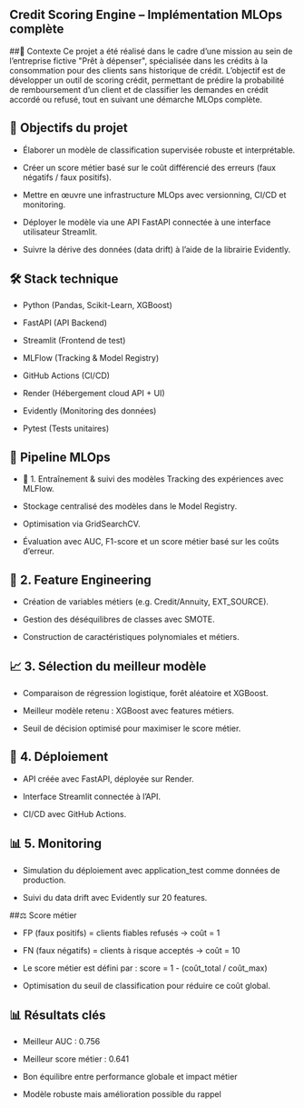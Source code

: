 ## Credit Scoring Engine – Implémentation MLOps complète

##📌 Contexte
Ce projet a été réalisé dans le cadre d’une mission au sein de l’entreprise fictive "Prêt à dépenser", spécialisée dans les crédits à la consommation pour des clients sans historique de crédit.
L’objectif est de développer un outil de scoring crédit, permettant de prédire la probabilité de remboursement d’un client et de classifier les demandes en crédit accordé ou refusé, tout en suivant une démarche MLOps complète.

## 🎯 Objectifs du projet
- Élaborer un modèle de classification supervisée robuste et interprétable.

- Créer un score métier basé sur le coût différencié des erreurs (faux négatifs / faux positifs).

- Mettre en œuvre une infrastructure MLOps avec versionning, CI/CD et monitoring.

- Déployer le modèle via une API FastAPI connectée à une interface utilisateur Streamlit.

- Suivre la dérive des données (data drift) à l’aide de la librairie Evidently.

## 🛠️ Stack technique
- Python (Pandas, Scikit-Learn, XGBoost)

- FastAPI (API Backend)

- Streamlit (Frontend de test)

- MLFlow (Tracking & Model Registry)

- GitHub Actions (CI/CD)

- Render (Hébergement cloud API + UI)

- Evidently (Monitoring des données)

- Pytest (Tests unitaires)

## 🔁 Pipeline MLOps

- 🔬 1. Entraînement & suivi des modèles
Tracking des expériences avec MLFlow.

- Stockage centralisé des modèles dans le Model Registry.

- Optimisation via GridSearchCV.

- Évaluation avec AUC, F1-score et un score métier basé sur les coûts d’erreur.

## 🧠 2. Feature Engineering
- Création de variables métiers (e.g. Credit/Annuity, EXT_SOURCE).

- Gestion des déséquilibres de classes avec SMOTE.

- Construction de caractéristiques polynomiales et métiers.

## 📈 3. Sélection du meilleur modèle
- Comparaison de régression logistique, forêt aléatoire et XGBoost.

- Meilleur modèle retenu : XGBoost avec features métiers.

- Seuil de décision optimisé pour maximiser le score métier.

## 🚀 4. Déploiement
- API créée avec FastAPI, déployée sur Render.

- Interface Streamlit connectée à l’API.

- CI/CD avec GitHub Actions.

## 📊 5. Monitoring
- Simulation du déploiement avec application_test comme données de production.

- Suivi du data drift avec Evidently sur 20 features.

##⚖️ Score métier
- FP (faux positifs) = clients fiables refusés → coût = 1

- FN (faux négatifs) = clients à risque acceptés → coût = 10

- Le score métier est défini par :
score = 1 - (coût_total / coût_max)

- Optimisation du seuil de classification pour réduire ce coût global.

## 📊 Résultats clés
- Meilleur AUC : 0.756

- Meilleur score métier : 0.641

- Bon équilibre entre performance globale et impact métier

- Modèle robuste mais amélioration possible du rappel

